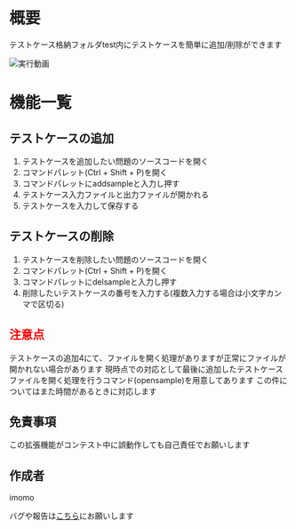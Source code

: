# 概要
テストケース格納フォルダtest内にテストケースを簡単に追加/削除ができます

![実行動画](movie.gif)

# 機能一覧

## テストケースの追加
1. テストケースを追加したい問題のソースコードを開く
2. コマンドパレット(Ctrl + Shift + P)を開く
3. コマンドパレットにaddsampleと入力し押す
4. テストケース入力ファイルと出力ファイルが開かれる
5. テストケースを入力して保存する

## テストケースの削除
1. テストケースを削除したい問題のソースコードを開く
2. コマンドパレット(Ctrl + Shift + P)を開く
3. コマンドパレットにdelsampleと入力し押す
4. 削除したいテストケースの番号を入力する(複数入力する場合は小文字カンマで区切る)

## <span style="color: red;">注意点</span>
テストケースの追加4にて、ファイルを開く処理がありますが正常にファイルが開かれない場合があります
現時点での対応として最後に追加したテストケースファイルを開く処理を行うコマンド(opensample)を用意してあります
この件についてはまた時間があるときに対応します

## 免責事項
この拡張機能がコンテスト中に誤動作しても自己責任でお願いします

## 作成者
imomo

バグや報告は[こちら](https://twitter.com/imomomo_i)にお願いします


